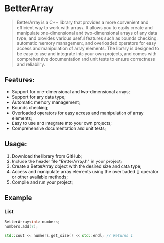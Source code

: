 # BetterArray
> BetterArray is a C++ library that provides a more convenient and efficient way to work with arrays. It allows you to easily create and manipulate one-dimensional and two-dimensional arrays of any data type, and provides various useful features such as bounds checking, automatic memory management, and overloaded operators for easy access and manipulation of array elements. The library is designed to be easy to use and integrate into your own projects, and comes with comprehensive documentation and unit tests to ensure correctness and reliability.

## Features:

- Support for one-dimensional and two-dimensional arrays;
- Support for any data type;
- Automatic memory management;
- Bounds checking;
- Overloaded operators for easy access and manipulation of array elements;
- Easy to use and integrate into your own projects;
- Comprehensive documentation and unit tests;

## Usage:

1. Download the library from GitHub;
2. Include the header file "BetterArray.h" in your project;
3. Create a BetterArray object with the desired size and data type;
4. Access and manipulate array elements using the overloaded [] operator or other available methods;
5. Compile and run your project;

## Example
### List
```cpp
BetterArray<int> numbers;
numbers.add(7);

std::cout << numbers.get_size() << std::endl; // Returns 1
```
